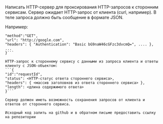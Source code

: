 Написать HTTP-сервер для проксирования HTTP-запросов к сторонним сервисам.
Сервер ожидает HTTP-запрос от клиента (curl, например).
В теле запроса должно быть сообщение в формате JSON.

Например:
```{
"method":"GET",
"url": "http://google.com",
"headers": { "Authentication": "Basic bG9naW46cGFzc3dvcmQ=", .... },
...
}```

HTTP-запрос к стороннему сервису с данными из запроса клиента и ответы клиенту с JSON-объектом:
```{
"id":"requestId",
"status": <HTTP-статус ответа стороннего сервиса>,
"headers": { <массив заголовков из ответа стороннего сервиса> },
"length": <длина содержимого ответа>
}```

Сервер должен иметь возможность сохранения запросов от клиента и ответов от стороннего сервиса.

Исходный код залить на github и в обратном письме предоставить ссылку на репозитории
